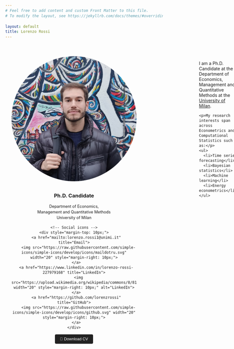 ```yaml
---
# Feel free to add content and custom Front Matter to this file.
# To modify the layout, see https://jekyllrb.com/docs/themes/#overriding-theme-defaults

layout: default
title: Lorenzo Rossi
---
```


<div style="display: flex; flex-direction: row; gap: 200px; max-width: 1000px; margin: 0 auto; padding: 40px 20px; align-items: flex-start;">

  <!-- LEFT: Photo + Info -->
  <div style="flex: 1; max-width: 400px; text-align: center;">
    <img src="/assets/images/gitavatar.jpeg" alt="Lorenzo Rossi" style="width: 100%; border-radius: 50%; margin-bottom: 10px;">
    <h3>Ph.D. Candidate</h3>
    <p style="font-size: 0.9em; line-height: 1.4;">
      Department of Economics,<br>
      Management and Quantitative Methods<br>
      University of Milan
    </p>

    <!-- Social icons -->
    <div style="margin-top: 10px;">
      <a href="mailto:lorenzo.rossi1@unimi.it" title="Email">
        <img src="https://raw.githubusercontent.com/simple-icons/simple-icons/develop/icons/maildotru.svg" width="20" style="margin-right: 10px;">
      </a>
      <a href="https://www.linkedin.com/in/lorenzo-rossi-227979168" title="LinkedIn">
        <img src="https://upload.wikimedia.org/wikipedia/commons/8/81/LinkedIn_icon.svg" width="20" style="margin-right: 10px;" alt="LinkedIn">
      </a>
      <a href="https://github.com/lorenzrossi" title="GitHub">
        <img src="https://raw.githubusercontent.com/simple-icons/simple-icons/develop/icons/github.svg" width="20" style="margin-right: 10px;">
      </a>
    </div>
<!-- CV Download Button -->
<div style="margin-top: 15px;">
  <a href="/assets/files/Lorenzo_Rossi_CV.pdf" download style="text-decoration: none;">
    <button style="padding: 8px 16px; font-size: 0.9em; background-color: #222; color: white; border: none; border-radius: 4px; cursor: pointer;">
      📄 Download CV
    </button>
  </a>
</div>
  </div>

  <!-- RIGHT: Bio -->
  <div style="flex: 3;">
    <p>I am a Ph.D. Candidate at the Department of Economics, Management and Quantitative Methods at the 
      <a href="https://demm.unimi.it/it">University of Milan</a>.
    </p>

    <p>My research interests span across Econometrics and Computational Statistics such as:</p>
    <ul>
      <li>Time series forecasting</li>
      <li>Bayesian statistics</li>
      <li>Machine learning</li>
      <li>Energy econometrics</li>
    </ul>
  </div>
</div>